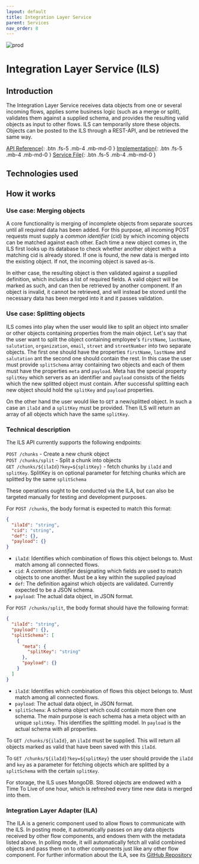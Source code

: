 ```yaml
---
layout: default
title: Integration Layer Service
parent: Services
nav_order: 8
---
```


<!-- Description Guidelines

Please note:
Use the full links to reference other files or images! Relative links will not work under our theme settings settings.
-->

<!-- please choose the appropriate batch and delete/comment the others  -->
![prod](https://img.shields.io/badge/Status-Production-brightgreen.svg)


# **Integration Layer Service (ILS)** <!-- make sure spelling is consistent with other sources and within this document -->

## Introduction
<!-- 2 sentences: what does it do and how -->

The Integration Layer Service receives data objects from one or several incoming flows, applies some business logic (such as a merge or split), validates them against a supplied schema, and provides the resulting valid objects as input to other flows. ILS can temporarily store these objects. Objects can be posted to the ILS through a REST-API, and be retrieved the same way.


[API Reference](){: .btn .fs-5 .mb-4 .mb-md-0 }
[Implementation](https://github.com/openintegrationhub/openintegrationhub/tree/master/services/ils){: .btn .fs-5 .mb-4 .mb-md-0 }
[Service File](){: .btn .fs-5 .mb-4 .mb-md-0 }

## Technologies used
<!-- please name and elaborate on other technologies or standards the service uses -->

## How it works
<!-- describe core functionalities and underlying concepts in more detail -->

### Use case: Merging objects
A core functionality is merging of incomplete objects from separate sources until all required data has been added. For this purpose, all incoming POST requests must supply a *common identifier* (cid) by which incoming objects can be matched against each other. Each time a new object comes in, the ILS first looks up its database to check whether another object with a matching cid is already stored. If one is found, the new data is merged into the existing object. If not, the incoming object is saved as-is.

In either case, the resulting object is then validated against a supplied definition, which includes a list of required fields. A valid object will be marked as such, and can then be retrieved by another component. If an object is invalid, it cannot be retrieved, and will instead be stored until the necessary data has been merged into it and it passes validation.

### Use case: Splitting objects
ILS comes into play when the user would like to split an object into smaller or other objects containing properties from the main object. Let's say that the user want to split the object containing employee's `firstName`, `lastName`, `salutation`, `organization`, `email`, `street` and `streetNumber` into two separate objects. The first one should have the properties `firstName`, `lastName`  and `salutation` ant the second one should contain the rest. In this case the user must provide `splitSchema` array containing two objects and each of them must have the properties `meta` and `payload`. Meta has the special property `splitKey` which servers as an identifier and `payload` consists of the fields which the new splitted object must contain. After successful splitting each new object should hold  the `splitKey` and `payload` properties.

On the other hand the user would like to `GET` a new/splitted object. In such a case an `ilaId` and a `splitKey` must be provided. Then ILS will return an array of all objects which have the same `splitKey`.


### Technical description

The ILS API currently supports the following endpoints:  

`POST /chunks` -  Create a new chunk object  
`POST /chunks/split` - Split a chunk into objects  
`GET /chunks/${ilaId}?key=${splitKey}` - fetch chunks by `ilaId` and `splitKey`. SplitKey is on optional parameter for fetching chunks which are splitted by the same `splitSchema`

These operations ought to be conducted via the ILA, but can also be targeted manually for testing and development purposes.

For `POST /chunks`, the body format is expected to match this format:
```json
{
  "ilaId": "string",
  "cid": "string",
  "def": {},
  "payload": {}
}
```

- `ilaId`: Identifies which combination of flows this object belongs to. Must match among all connected flows.
- `cid`: A *common identifier* designating which fields are used to match objects to one another. Must be a key within the supplied payload
- `def`: The definition against which objects are validated. Currently expected to be a JSON schema.
- `payload`: The actual data object, in JSON format.

For `POST /chunks/split`, the body format should have the following format:
```json
{
  "ilaId": "string",
  "payload": {},
  "splitSchema": [
    {
      "meta": {
        "splitKey": "string"
      },
      "payload": {}
    }
  ]
}
```

- `ilaId`: Identifies which combination of flows this object belongs to. Must match among all connected flows.
- `payload`: The actual data object, in JSON format.
- `splitSchema`: A schema object which could contain more then one schema. The main purpose is each schema has a meta object with an unique `splitKey`. This identifies the splitting model. In `payload` is the actual schema with all properties.

To `GET /chunks/${ilaId}`, an `ilaId` must be supplied. This will return all objects marked as valid that have been saved with this `ilaId`.

To `GET /chunks/${ilaId}?key=${splitKey}` the user should provide the `ilaId` and `key` as a parameter for fetching objects which are splitted by a `splitSchema` with the certain `splitKey`.

For storage, the ILS uses MongoDB. Stored objects are endowed with a Time To Live of one hour, which is refreshed every time new data is merged into them.


### Integration Layer Adapter (ILA)
The ILA is a generic component used to allow flows to communicate with the ILS. In posting mode, it automatically passes on any data objects received by other flow components, and endows them with the metadata listed above. In polling mode, it will automatically fetch all valid combined objects and pass them on to other components just like any other flow component. For further information about the ILA, see its [GitHub Repository](https://github.com/openintegrationhub/integration-layer-adapter)
